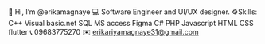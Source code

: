 👋 Hi, I’m @erikamagnaye
💻 Software Engineer and UI/UX designer.
⚙️Skills:
C++
Visual basic.net
SQL
MS access
Figma
C#
PHP
Javascript
HTML
CSS
flutter
📞 09683775270
✉️ erikariyamagnaye31@gmail.com

<!---
eka31/eka31 is a ✨ special ✨ repository because its `README.md` (this file) appears on your GitHub profile.
You can click the Preview link to take a look at your changes.
--->
